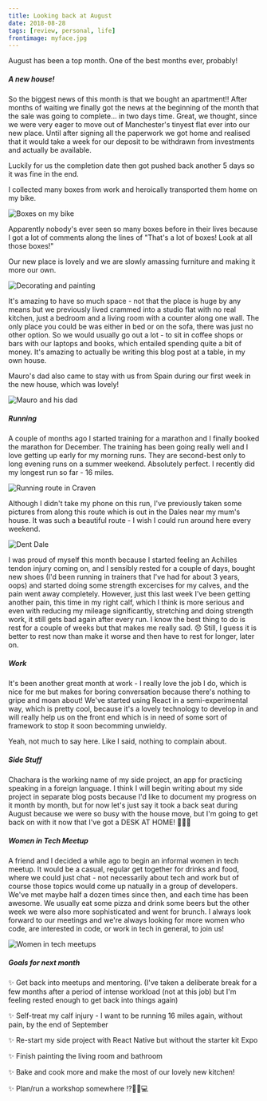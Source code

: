 ```yaml
---
title: Looking back at August
date: 2018-08-28
tags: [review, personal, life]
frontimage: myface.jpg
---
```


August has been a top month. One of the best months ever, probably!

##### A new house!

So the biggest news of this month is that we bought an apartment!! After months of waiting we finally got the news at the beginning of the month that the sale was going to complete... in two days time. Great, we thought, since we were very eager to move out of Manchester's tinyest flat ever into our new place. Until after signing all the paperwork we got home and realised that it would take a week for our deposit to be withdrawn from investments and actually be available.

Luckily for us the completion date then got pushed back another 5 days so it was fine in the end.

I collected many boxes from work and heroically transported them home on my bike.

![Boxes on my bike](aug2018/bike.jpg)

Apparently nobody's ever seen so many boxes before in their lives because I got a lot of comments along the lines of "That's a lot of boxes! Look at all those boxes!"

Our new place is lovely and we are slowly amassing furniture and making it more our own.

![Decorating and painting](aug2018/collage.jpg)

It's amazing to have so much space - not that the place is huge by any means but we previously lived crammed into a studio flat with no real kitchen, just a bedroom and a living room with a counter along one wall. The only place you could be was either in bed or on the sofa, there was just no other option. So we would usually go out a lot - to sit in coffee shops or bars with our laptops and books, which entailed spending quite a bit of money. It's amazing to actually be writing this blog post at a table, in my own house.

Mauro's dad also came to stay with us from Spain during our first week in the new house, which was lovely!

![Mauro and his dad](aug2018/guests.png)

##### Running

A couple of months ago I started training for a marathon and I finally booked the marathon for December. The training has been going really well and I love getting up early for my morning runs. They are second-best only to long evening runs on a summer weekend. Absolutely perfect. I recently did my longest run so far - 16 miles.

![Running route in Craven](aug2018/longrun.png)

Although I didn't take my phone on this run, I've previously taken some pictures from along this route which is out in the Dales near my mum's house. It was such a beautiful route - I wish I could run around here every weekend.

![Dent Dale](aug2018/dentdale.png)

I was proud of myself this month because I started feeling an Achilles tendon injury coming on, and I sensibly rested for a couple of days, bought new shoes (I'd been running in trainers that I've had for about 3 years, oops) and started doing some strength excercises for my calves, and the pain went away completely. However, just this last week I've been getting another pain, this time in my right calf, which I think is more serious and even with reducing my mileage significantly, stretching and doing strength work, it still gets bad again after every run. I know the best thing to do is rest for a couple of weeks but that makes me really sad. 😞 Still, I guess it is better to rest now than make it worse and then have to rest for longer, later on.

##### Work

It's been another great month at work - I really love the job I do, which is nice for me but makes for boring conversation because there's nothing to gripe and moan about! We've started using React in a semi-experimental way, which is pretty cool, because it's a lovely technology to develop in and will really help us on the front end which is in need of some sort of framework to stop it soon becomming unwieldy.

Yeah, not much to say here. Like I said, nothing to complain about.


##### Side Stuff

Chachara is the working name of my side project, an app for practicing speaking in a foreign language. I think I will begin writing about my side project in separate blog posts because I'd like to document my progress on it month by month, but for now let's just say it took a back seat during August because we were so busy with the house move, but I'm going to get back on with it now that I've got a DESK AT HOME! 🎉🎉🎉


##### Women in Tech Meetup

A friend and I decided a while ago to begin an informal women in tech meetup. It would be a casual, regular get together for drinks and food, where we could just chat - not necessarily about tech and work but of course those topics would come up natually in a group of developers. We've met maybe half a dozen times since then, and each time has been awesome. We usually eat some pizza and drink some beers but the other week we were also more sophisticated and went for brunch. I always look forward to our meetings and we're always looking for more women who code, are interested in code, or work in tech in general, to join us!

![Women in tech meetups](aug2018/wit.png)

##### Goals for next month

✨ Get back into meetups and mentoring. (I've taken a deliberate break for a few months after a period of intense workload (not at this job) but I'm feeling rested enough to get back into things again)

✨ Self-treat my calf injury - I want to be running 16 miles again, without pain, by the end of September

✨ Re-start my side project with React Native but without the starter kit Expo

✨ Finish painting the living room and bathroom

✨ Bake and cook more and make the most of our lovely new kitchen!

✨ Plan/run a workshop somewhere ⁉️🤷🤔💻
